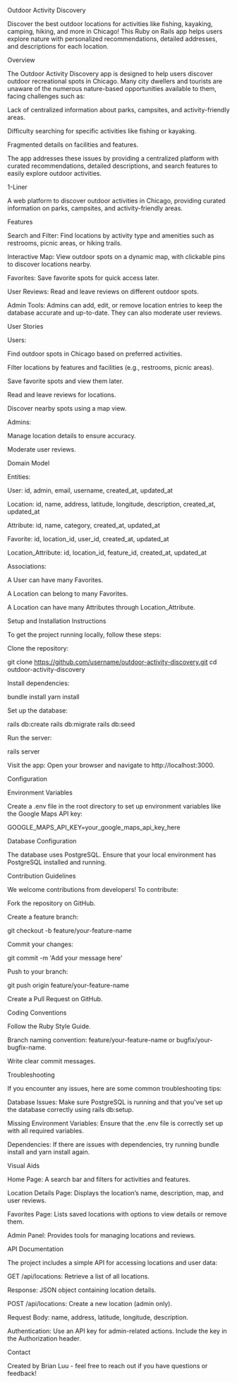 Outdoor Activity Discovery

Discover the best outdoor locations for activities like fishing, kayaking, camping, hiking, and more in Chicago! This Ruby on Rails app helps users explore nature with personalized recommendations, detailed addresses, and descriptions for each location.

Overview

The Outdoor Activity Discovery app is designed to help users discover outdoor recreational spots in Chicago. Many city dwellers and tourists are unaware of the numerous nature-based opportunities available to them, facing challenges such as:

Lack of centralized information about parks, campsites, and activity-friendly areas.

Difficulty searching for specific activities like fishing or kayaking.

Fragmented details on facilities and features.

The app addresses these issues by providing a centralized platform with curated recommendations, detailed descriptions, and search features to easily explore outdoor activities.

1-Liner

A web platform to discover outdoor activities in Chicago, providing curated information on parks, campsites, and activity-friendly areas.

Features

Search and Filter: Find locations by activity type and amenities such as restrooms, picnic areas, or hiking trails.

Interactive Map: View outdoor spots on a dynamic map, with clickable pins to discover locations nearby.

Favorites: Save favorite spots for quick access later.

User Reviews: Read and leave reviews on different outdoor spots.

Admin Tools: Admins can add, edit, or remove location entries to keep the database accurate and up-to-date. They can also moderate user reviews.

User Stories

Users:

Find outdoor spots in Chicago based on preferred activities.

Filter locations by features and facilities (e.g., restrooms, picnic areas).

Save favorite spots and view them later.

Read and leave reviews for locations.

Discover nearby spots using a map view.

Admins:

Manage location details to ensure accuracy.

Moderate user reviews.

Domain Model

Entities:

User: id, admin, email, username, created_at, updated_at

Location: id, name, address, latitude, longitude, description, created_at, updated_at

Attribute: id, name, category, created_at, updated_at

Favorite: id, location_id, user_id, created_at, updated_at

Location_Attribute: id, location_id, feature_id, created_at, updated_at

Associations:

A User can have many Favorites.

A Location can belong to many Favorites.

A Location can have many Attributes through Location_Attribute.

Setup and Installation Instructions

To get the project running locally, follow these steps:

Clone the repository:

git clone https://github.com/username/outdoor-activity-discovery.git
cd outdoor-activity-discovery

Install dependencies:

bundle install
yarn install

Set up the database:

rails db:create
rails db:migrate
rails db:seed

Run the server:

rails server

Visit the app:
Open your browser and navigate to http://localhost:3000.

Configuration

Environment Variables

Create a .env file in the root directory to set up environment variables like the Google Maps API key:

GOOGLE_MAPS_API_KEY=your_google_maps_api_key_here

Database Configuration

The database uses PostgreSQL. Ensure that your local environment has PostgreSQL installed and running.

Contribution Guidelines

We welcome contributions from developers! To contribute:

Fork the repository on GitHub.

Create a feature branch:

git checkout -b feature/your-feature-name

Commit your changes:

git commit -m 'Add your message here'

Push to your branch:

git push origin feature/your-feature-name

Create a Pull Request on GitHub.

Coding Conventions

Follow the Ruby Style Guide.

Branch naming convention: feature/your-feature-name or bugfix/your-bugfix-name.

Write clear commit messages.

Troubleshooting

If you encounter any issues, here are some common troubleshooting tips:

Database Issues: Make sure PostgreSQL is running and that you've set up the database correctly using rails db:setup.

Missing Environment Variables: Ensure that the .env file is correctly set up with all required variables.

Dependencies: If there are issues with dependencies, try running bundle install and yarn install again.

Visual Aids

Home Page: A search bar and filters for activities and features.

Location Details Page: Displays the location’s name, description, map, and user reviews.

Favorites Page: Lists saved locations with options to view details or remove them.

Admin Panel: Provides tools for managing locations and reviews.

API Documentation

The project includes a simple API for accessing locations and user data:

GET /api/locations: Retrieve a list of all locations.

Response: JSON object containing location details.

POST /api/locations: Create a new location (admin only).

Request Body: name, address, latitude, longitude, description.

Authentication: Use an API key for admin-related actions. Include the key in the Authorization header.

Contact

Created by Brian Luu - feel free to reach out if you have questions or feedback!
